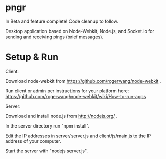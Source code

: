 pngr
====

In Beta and feature complete! Code cleanup to follow.

Desktop application based on Node-Webkit, Node.js, and Socket.io for sending and receiving pings (brief messages).

Setup & Run
=====

Client:

Download node-webkit from https://github.com/rogerwang/node-webkit .

Run client or admin per instructions for your platform here: https://github.com/rogerwang/node-webkit/wiki/How-to-run-apps


Server:

Download and install node.js from http://nodejs.org/ .

In the server directory run "npm install".

Edit the IP addresses in server/server.js and client/js/main.js to the IP address of your computer.

Start the server with "nodejs server.js".
